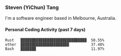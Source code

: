 ### Steven (YiChun) Tang

I'm a software engineer based in Melbourne, Australia.

#### Personal Coding Activity (past 7 days)
```
Rust   ▓▓▓▓▓▓▓▓▓▓▓▓▓▓▓▓▓▓▓▓▓▓▓▓▓▓▓▓▓▓  50.55%
other  ▓▓▓▓▓▓▓▓▓▓▓▓▓▓▓▓▓▓▓▓▓▓          37.48%
Bash   ▓▓▓▓▓▓▓                         11.97%
```
